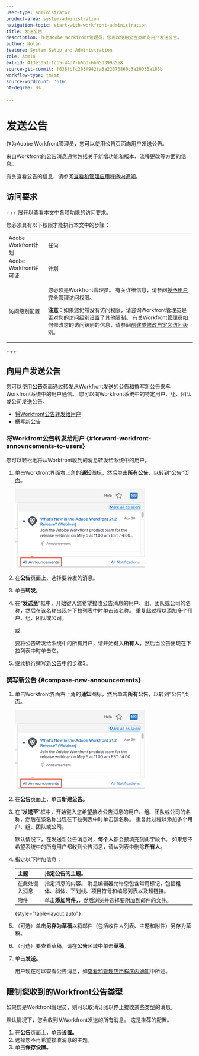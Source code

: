 ```yaml
---
user-type: administrator
product-area: system-administration
navigation-topic: start-with-workfront-administration
title: 发送公告
description: 作为Adobe Workfront管理员，您可以使用公告页面向用户发送公告。
author: Nolan
feature: System Setup and Administration
role: Admin
exl-id: 413e3051-fcb5-44d7-b6bd-6b05d39935e8
source-git-commit: f036fbfc203f942fa5a22070860c3a20035a183b
workflow-type: tm+mt
source-wordcount: '616'
ht-degree: 0%

---
```


# 发送公告

作为Adobe Workfront管理员，您可以使用公告页面向用户发送公告。

来自Workfront的公告消息通常包括关于新增功能和版本、流程更改等方面的信息。

有关查看公告的信息，请参阅[查看和管理应用程序内通知](../../workfront-basics/using-notifications/view-and-manage-in-app-notifications.md)。

## 访问要求

+++ 展开以查看本文中各项功能的访问要求。

您必须具有以下权限才能执行本文中的步骤：

<table style="table-layout:auto"> 
 <col> 
 <col> 
 <tbody> 
  <tr> 
   <td role="rowheader">Adobe Workfront计划</td> 
   <td>任何</td> 
  </tr> 
  <tr> 
   <td role="rowheader">Adobe Workfront许可证</td> 
   <td>计划</td> 
  </tr> 
  <tr> 
   <td role="rowheader">访问级别配置</td> 
   <td> <p>您必须是Workfront管理员。 有关详细信息，请参阅<a href="../../administration-and-setup/add-users/configure-and-grant-access/grant-a-user-full-administrative-access.md" class="MCXref xref">授予用户完全管理访问权限</a>。</p> <p><b>注意</b>：如果您仍然没有访问权限，请咨询Workfront管理员是否对您的访问级别设置了其他限制。 有关Workfront管理员如何修改您的访问级别的信息，请参阅<a href="../../administration-and-setup/add-users/configure-and-grant-access/create-modify-access-levels.md" class="MCXref xref">创建或修改自定义访问级别</a>。</p> </td> 
  </tr> 
 </tbody> 
</table>

+++

## 向用户发送公告

您可以使用&#x200B;**公告**&#x200B;页面通过转发从Workfront发送的公告和撰写新公告来与Workfront系统中的用户通信。 您可以向Workfront系统中的特定用户、组、团队或公司发送公告。

* [将Workfront公告转发给用户](#forward-workfront-announcements-to-users)
* [撰写新公告](#compose-new-announcements)

### 将Workfront公告转发给用户 {#forward-workfront-announcements-to-users}

您可以轻松地将从Workfront收到的消息转发给系统中的用户。

1. 单击Workfront界面右上角的&#x200B;**通知**&#x200B;图标，然后单击&#x200B;**所有公告**，以转到“公告”页面。

   ![](assets/announcement-access-350x212.png)

1. 在&#x200B;**公告**&#x200B;页面上，选择要转发的消息。
1. 单击&#x200B;**转发**。
1. 在“**发送至**”框中，开始键入您希望接收公告消息的用户、组、团队或公司的名称，然后在该名称出现在下拉列表中时单击该名称。 重复此过程以添加多个用户、组、团队或公司。

   或

   要将公告转发给系统中的所有用户，请开始键入&#x200B;**所有人**，然后当公告出现在下拉列表中时单击它。

1. 继续执行[撰写新公告](#compose-new-announcements)中的步骤3。

### 撰写新公告 {#compose-new-announcements}

1. 单击Workfront界面右上角的&#x200B;**通知**&#x200B;图标，然后单击&#x200B;**所有公告**，以转到“公告”页面。

   ![](assets/announcement-access-350x212.png)

1. 在&#x200B;**公告**&#x200B;页面上，单击&#x200B;**新建公告。**

1. 在“**发送至**”框中，开始键入您希望接收公告消息的用户、组、团队或公司的名称，然后在该名称出现在下拉列表中时单击该名称。 重复此过程以添加多个用户、组、团队或公司。

   默认情况下，在发送新公告消息时，**每个人**&#x200B;都会预填充到此字段中。 如果您不希望系统中的所有用户都收到公告消息，请从列表中删除&#x200B;**所有人**。

1. 指定以下附加信息：

   | 主题 | 指定公告的主题。 |
   |---|---|
   | 在此处键入消息 | 指定消息的内容。 消息编辑器允许您包含常用标记，包括粗体、斜体、下划线、项目符号和编号列表以及超链接。 |
   | 附件 | 单击&#x200B;**添加附件，**，然后浏览并选择要附加到邮件的文件。 |

   {style="table-layout:auto"}

1. （可选）单击&#x200B;**另存为草稿**&#x200B;以将邮件（包括收件人列表、主题和附件）另存为草稿。

1. （可选）要查看草稿，请在&#x200B;**公告**&#x200B;区域中单击&#x200B;**草稿**。

1. 单击&#x200B;**发送。**

   用户现在可以查看公告消息，如[查看和管理应用程序内通知](../../workfront-basics/using-notifications/view-and-manage-in-app-notifications.md)中所述。

## 限制您收到的Workfront公告类型

如果您是Workfront管理员，则可以取消订阅以停止接收某些类型的消息。

默认情况下，您会收到从Workfront发送的所有消息。 这是推荐的配置。

1. 在&#x200B;**公告**&#x200B;页面上，单击&#x200B;**设置。**
1. 选择您不再希望接收消息的主题。
1. 单击&#x200B;**保存设置。**
